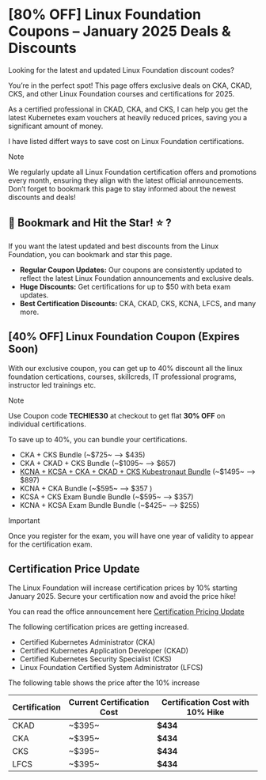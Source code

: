 # [80% OFF] Linux Foundation Coupons – January 2025 Deals & Discounts

Looking for the latest and updated Linux Foundation discount codes?

You’re in the perfect spot! This page offers exclusive deals on CKA, CKAD, CKS, and other Linux Foundation courses and certifications for 2025.

As a certified professional in CKAD, CKA, and CKS, I can help you get the latest Kubernetes exam vouchers at heavily reduced prices, saving you a significant amount of money.

I have listed differt ways to save cost on Linux Foundation certifications.

> [!NOTE]
> We regularly update all Linux Foundation certification offers and promotions every month, ensuring they align with the latest official announcements. Don’t forget to bookmark this page to stay informed about the newest discounts and deals!

## 🎯 **Bookmark and Hit the Star! :star: ?**

If you want the latest updated and best discounts from the Linux Foundation, you can bookmark and star this page.

- **Regular Coupon Updates:** Our coupons are consistently updated to reflect the latest Linux Foundation announcements and exclusive deals.
- **Huge Discounts:** Get certifications for up to $50 with beta exam updates.
- **Best Certification Discounts:** CKA, CKAD, CKS, KCNA, LFCS, and many more.

## [40% OFF] Linux Foundation Coupon (Expires Soon)

With our exclusive coupon, you can get up to 40% discount all the linux foundation certications, courses, skillcreds, IT professional programs, instructor led trainings etc.

> [!NOTE]
>  Use Coupon code **TECHIES30** at checkout to get flat **30% OFF** on individual certifications.

To save up to 40%, you can bundle your certifications.

-  CKA + CKS Bundle  (~$725~  —> $435)
-  CKA + CKAD + CKS Bundle (~$1095~  —> $657) 
-  [KCNA + KCSA + CKA + CKAD + CKS Kubestronaut Bundle](https://training.linuxfoundation.org/certification/kubestronaut-bundle/)  (~$1495~  —> $897) 
-  KCNA + CKA Bundle (~$595~  —> $357 )
-  KCSA + CKS Exam Bundle Bundle (~$595~  —> $357) 
-  KCNA + KCSA Exam Bundle Bundle (~$425~  —> $255)

> [!IMPORTANT]
>  Once you register for the exam, you will have one year of validity to appear for the certification exam.

## **Certification Price Update**
The Linux Foundation will increase certification prices by 10% starting January 2025. Secure your certification now and avoid the price hike!

You can read the office announcement here [Certification Pricing Update](https://training.linuxfoundation.org/blog/certification-pricing-update/)

The following certification prices are getting increased.

- Certified Kubernetes Administrator (CKA)
- Certified Kubernetes Application Developer (CKAD)
- Certified Kubernetes Security Specialist (CKS)
- Linux Foundation Certified System Administrator (LFCS)

The following table shows the price after the 10% increase

| **Certification** | **Current Certification Cost** | **Certification Cost with 10% Hike** |  
|--------------------|--------------------|-----------------------|  
| CKAD               | ~$395~            | **$434**             |  
| CKA                | ~$395~            | **$434**             |  
| CKS                | ~$395~            | **$434**             |  
| LFCS               | ~$395~            | **$434**             |  


